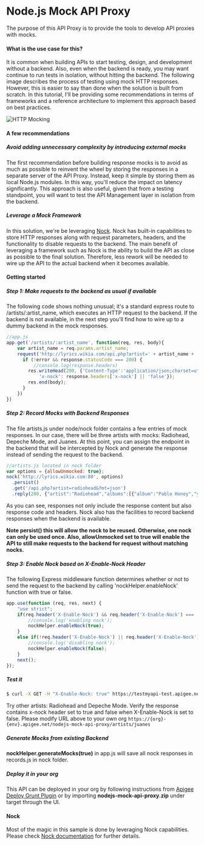 Node.js Mock API Proxy
======
The purpose of this API Proxy is to provide the tools to develop API proxies with mocks.

#### What is the use case for this?
It is common when building APIs to start testing, design, and development without a backend. Also, even when the backend is ready, you may want continue to run tests in isolation, without hitting the backend. The following image describes the process of testing using mock HTTP responses. However, this is easier to say than done when the solution is built from scratch. In this tutorial, I'll be providing some recommendations in terms of frameworks and a reference architecture to implement this approach based on best practices.

![HTTP Mocking](https://www.dropbox.com/s/clvtcf31cfu3j9c/HTTP%20Mocking.png?dl=1 "HTTP Mocking")

#### A few recommendations

##### Avoid adding unnecessary complexity by introducing external mocks

The first recommendation before building response mocks is to avoid as much as possible to reinvent the wheel by storing the responses in a separate server of the API Proxy. Instead, keep it simple by storing them as local Node.js modules. In this way, you'll reduce the impact on latency significantly. This approach is also useful, given that from a testing standpoint, you will want to test the API Management layer in isolation from the backend.

##### Leverage a Mock Framework

In this solution, we're be leveraging [Nock](https://github.com/pgte/nock). Nock has built-in capabilities to store HTTP responses along with request parameters, headers, and the functionality to disable requests to the backend. The main benefit of leveraging a framework such as Nock is the ability to build the API as close as possible to the final solution. Therefore, less rework will be needed to wire up the API to the actual backend when it becomes available.

#### Getting started

##### Step 1: Make requests to the backend as usual if available

The following code shows nothing unusual; it's a standard express route to /artists/:artist_name, which executes an HTTP request to the backend. If the backend is not available, in the next step you'll find how to wire up to a dummy backend in the mock responses.

```javascript
//app.js
app.get('/artists/:artist_name', function(req, res, body){
    var artist_name = req.params.artist_name;
    request('http://lyrics.wikia.com/api.php?artist=' + artist_name + '&fmt=json', function (error, response, body) {
      if (!error && response.statusCode === 200) {
          //console.log(response.headers)
        res.writeHead(200, {'Content-Type':'application/json;charset=utf-8',
            'x-nock': response.headers['x-nock'] || 'false'});
        res.end(body);
      }
    })
})
```

##### Step 2: Record Mocks with Backend Responses

The file artists.js under node/nock folder contains a few entries of mock responses. In our case, there will be three artists with mocks: Radiohead, Depeche Mode, and Juanes. At this point, you can assign the endpoint in the backend that will be intercepted by Nock and generate the response instead of sending the request to the backend.

```javascript
//artists.js located in nock folder
var options = {allowUnmocked: true};
nock('http://lyrics.wikia.com:80', options)
  .persist()
  .get('/api.php?artist=radiohead&fmt=json')
  .reply(200, {"artist":"Radiohead","albums":[{"album":"Pablo Honey","year":"1993","amazonLink":"http://www.amazon.com/exec/obidos/redirect?link_code=ur2&tag=wikia-20&camp=1789&creative=9325&path=external-search%3Fsearch-type=ss%26index=music%26keyword=Radiohead%20Pablo%20Honey","songs":["You","Creep","How Do You?","Stop Whispering","Thinking About You","Anyone Can Play Guitar","Ripcord","Vegetable","Prove Yourself","I Can't","Lurgee","Blow Out","Creep (Clean)"]}...]},
```
As you can see, responses not only include the response content but also response code and headers. Nock also has the facilities to record backend responses when the backend is available.

**Note persist() this will allow the nock to be reused. Otherwise, one nock can only be used once. Also, allowUnmocked set to true will enable the API to still make requests to the backend for request without matching nocks.**

##### Step 3:  Enable Nock based on X-Enable-Nock Header

The following Express middleware function determines whether or not to send the request to the backend by calling 'nockHelper.enableNock' function with true or false.

```javascript
app.use(function (req, res, next) {
    "use strict";
    if(req.header('X-Enable-Nock') && req.header('X-Enable-Nock') === 'true') {
        //console.log('enabling nock');
        nockHelper.enableNock(true);
    }
    else if(!req.header('X-Enable-Nock') || req.header('X-Enable-Nock') === 'false') {
        //console.log('disabling nock');
        nockHelper.enableNock(false);
    }
    next();
});
```

##### Test it
```bash
$ curl -X GET -H "X-Enable-Nock: true" https://testmyapi-test.apigee.net/nodejs-mock-api-proxy/artists/juanes -v
```
Try other artists: Radiohead and Depeche Mode.
Verify the response contains x-nock header set to true and false when X-Enable-Nock is set to false. Please modify URL above to your own org ```https://{org}-{env}.apigee.net/nodejs-mock-api-proxy/artists/juanes```

##### Generate Mocks from existing Backend
**nockHelper.generateMocks(true)** in app.js will save all nock responses in records.js in nock folder.

##### Deploy it in your org

This API can be deployed in your org by following instructions from [Apigee Deploy Grunt Plugin](https://github.com/apigeecs/apigee-deploy-grunt-plugin#steps-to-get-started-deprecated) or by importing **nodejs-mock-api-proxy.zip** under target through the UI.

#### Nock
Most of the magic in this sample is done by leveraging Nock capabilities. Please check [Nock documentation](https://github.com/pgte/nock) for further details.